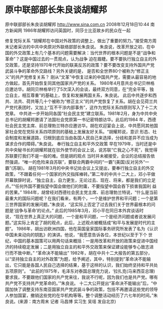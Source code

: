# 原中联部部长朱良谈胡耀邦

原中联部部长朱良谈胡耀邦
http://www.sina.com.cn  2008年12月18日10:44   南方新闻网
1986年胡耀邦访问英国时，同莎士比亚故乡的民众在一起

修复党际关系
“胡耀邦在中国对外政策的调整上，做出了重要的努力。”接受南方周末记者采访的中共中央原对外联络部部长朱良说。
朱良说，改革开放之初，在中国的外交政策上有几个基本的问题需要解决：当代世界的根本问题是不是“战争和革命”？这是中国过去的一贯观点，认为战争 迫在眉睫。要不要执行独立自主的外交政策，还是坚持1970年代开始的联美反苏的政策？要不要改变支持外国共产党武装斗争的革命外交路线？另外关键的是， 是否和全世界80个被称为“修正主义”的共产党修复关系？
刚从“文革”中恢复过来的中国共产党，需要从最容易的地方做起，首先开始恢复同其他国家共产党的关系。
1980年4月意共总书记贝林格应邀访华。胡同贝林格举行了5次深入的会谈，最终双方同意，在“完全平等，独立自主，相互尊重”的基础上，恢复和发展两国关系，朱良说。
此后中共逐步和西共、法共、荷共等几十个被称为“修正主义”的共产党恢复了关系。胡在会见荷兰共产党代表团时，又加上“互不干涉内部事务”，这作为党际关系四原则写入了十二大党章。
中共进一步开始同各国“社会民主党”建立联系。1981年2月，身为中共中央总书记的胡耀邦邀请了法国社会党原第一书记密特朗访华。此后的1984 年，西德社会民主党主席、前总理勃兰特亦应邀访华。胡在欢迎宴会上说，中共愿同其他国家社会党在党际关系四项原则的基础上发展友好关系。“胡耀邦说，意识 形态、社会制度和发展道路，归根到底应当由各国人民自己来选择，分歧和差异不应当成为谋求合作的障碍。”朱良说。
奉行独立自主和平外交政策
早在1979年，当时还是中共中央秘书长的胡耀邦就在驻外使节的会议上说，说苏联“亡我之心不死”，我觉得苏联要打我们不是一般的难。但是胡的观点 当时并未被接受，会议的总结报告依然强调，“唯一的危险来自苏联”，要联合两霸中间的“一霸”(美国)反对另外“一霸”(苏联)。
胡在1981年3月的中央书记处会议上又提出，要奉行独立自主的外交政策，“不跟着任何一个国家的外交指挥棒转。”第二年的中共十二大上，邓小平做 开幕致辞时说，“独立自主，自力更生，无论过去、现在、将来，都是我们的立足点。”“任何外国不要指望中国会做他们的附庸，不要指望中国会吞下损害我国利 益的苦果。”
1984年，胡曾经对西德社会民主党主席、前总理勃兰特说，“什么是当前最重大的国际问题呢？在我们看来，有两个，一个是维护世界和平问题；一个是第三世界国家的发展问题。”朱良说，“这实际上否定了过去我们关于世界最根本的问题是‘战争与革命’的论点。”
此后的1985年3月，邓小平在同日本外宾谈话时说，“现在世界上真正大的问题，一个是和平问题，一个是经济问题或者说发展问题。”这实际上肯定了胡的观点，此后，上述观点被概括成“和平与发展是时代的主题”。
1986年，胡出访欧洲四国，他在英国皇家国际事务研究所发表了名为《认识中国未来动向的钥匙》的演讲。他说，“我愿意告诉各位，本世纪以至于下个 世纪，中国的基本国策可以用两句话来概括：一是用改革和开放的政策来促进中国经济的持续稳定发展；二是用独立自主的和平外交政策来保证建设能够专心致志进 行而不致中断。”
“革命决不能输出”
1982年，胡在中共十二大报告的第五部分，以“坚持独立自主的对外政策”为题，给予阐述，其中，特别提到“革命决不能输出，它只能是各国人民自己选择的结果，基于这样的认识，我们始终坚持和平共处五项原则”。
“此前的1975年，毛泽东对泰国总理克力说，‘拉扎克(马来西亚总理)要求我，不要跟他们国家的共产党来往，我说不行呢，因为我们也是共产党。哪有共产党不支持共产党革命的。’”朱良说。
十二大公开提出“革命决不能输出”后，“中国加快了调整支持东南亚国家共产党武装斗争的政策，包括不再邀请这些党的领导人参加国宴，撤销这些党的在华机构等等。整个调整活动经历了六七年的时间。”朱良说。(来源：南方周末 记者 马昌博 实习生 吴瑶 发自北京)

